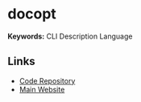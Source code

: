 # docopt

**Keywords:** CLI Description Language

## Links

- [Code Repository](https://github.com/docopt/docopt.go)
- [Main Website](http://docopt.org)
